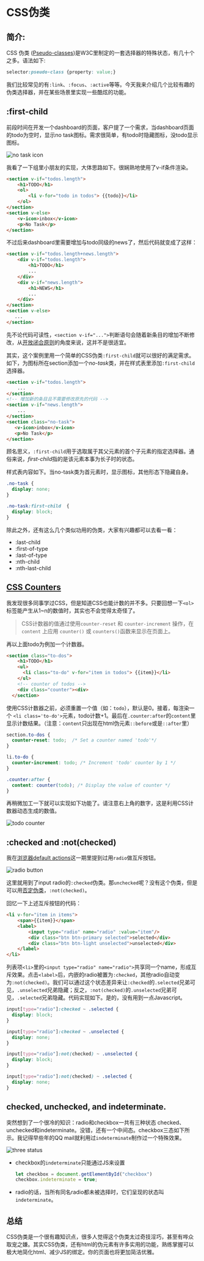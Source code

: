 # CSS伪类

## 简介:

CSS 伪类 ([Pseudo-classes][5])是W3C里制定的一套选择器的特殊状态，有几十个之多。语法如下:
```css
selector:pseudo-class {property: value;}
```
我们比较常见的有`:link`、`:focus`、`:active`等等。今天我来介绍几个比较有趣的伪类选择器，并在某些场景里实现一些酷炫的功能。

## :first-child

前段时间在开发一个dashboard的页面，客户提了一个需求，当dashboard页面的todo为空时，显示no task图标。需求很简单，有todo时隐藏图标，没todo显示图标。

![no task icon][8]

我看了一下组里小朋友的实现，大体思路如下。很娴熟地使用了v-if条件渲染。

```html
<section v-if="todos.length">
    <h1>TODO</h1>
    <ol>
        <li v-for="todo in todos"> {{todo}}</li>
    </ol>
</section>
<section v-else>
    <v-icon>inbox</v-icon>
    <p>No Task</p>
</section>
```
不过后来dashboard里需要增加与todo同级的news了，然后代码就变成了这样：

```html
<section v-if="todos.length+news.length">
    <div v-if="todos.length">
        <h1>TODO</h1>
        ...
    </div>
    <div v-if="news.length">
        <h1>NEWS</h1>
        ...
    </div>   
</section>
<section v-else>
   ...
</section>
```

先不论代码可读性，`<section v-if="...">`判断语句会随着新条目的增加不断修改，从[开放闭合原则][1]的角度来说，这并不是很适宜。

其实，这个案例里用一个简单的CSS伪类`:first-child`就可以很好的满足需求。如下，为图标所在section添加一个*no-task*类，并在样式表里添加`:first-child`选择器。

```html
<section v-if="todos.length">
    ...
</section>
<!-- 增加新的条目且不需要修改原先的代码 -->
<section v-if="news.length">
    ...
</section>
<section class="no-task">
   <v-icon>inbox</v-icon>
   <p>No Task</p>
</section>
```
顾名思义，`:first-child`用于选取属于其父元素的首个子元素的指定选择器。通俗来说，*first-child*指的是该元素本事为长子时的状态。

样式表内容如下。当no-task类为首元素时，显示图标，其他形态下隐藏自身。

```css
.no-task {
  display: none;
}

.no-task:first-child  {
  display: block;
}
```

除此之外，还有这么几个类似功用的伪类，大家有兴趣都可以去看一看：

* :last-child
* :first-of-type
* :last-of-type
* :nth-child
* :nth-last-child

## [CSS Counters][2]

我发现很多同事学过CSS，但是知道CSS也能计数的并不多。只要回想一下`<ol>`标签能产生从1~n的数值时，其实也不会觉得太奇怪了。

> CSS计数器的值通过使用`counter-reset` 和 `counter-increment` 操作，在 `content` 上应用 `counter()` 或 `counters()`函数来显示在页面上。

再以上面todo为例加一个计数器。

```html
<section class="to-dos">
    <h1>TODO</h1>
    <ul>
      <li class="to-do" v-for="item in todos"> {{item}}</li>
    </ul>
    <!-- counter of todos -->
    <div class="counter"><div> 
  </section>
```

使用CSS计数器之前，必须重置一个值（如：`todo`），默认是0。接着，每渲染一个 `<li class='to-do'>`元素，todo计数+1。最后在`.counter:after`的`content`里显示计数结果。（注意：`content`只出现在html伪元素`::before`或是`::after`里）

```css
section.to-dos {
  counter-reset: todo;  /* Set a counter named 'todo'*/
}

li.to-do {
  counter-increment: todo; /* Increment 'todo' counter by 1 */
}

.counter:after {
  content: counter(todo); /* Display the value of counter */
}
```

再稍微加工一下就可以实现如下功能了。请注意右上角的数字，这是利用CSS计数器动态生成的数值。

![todo counter][7]

## :checked and :not(checked)

我在[浏览器default actions][3]这一期里提到过用`radio`做互斥按钮。

![radio button][9]

这里就用到了input radio的`:checked`伪类。那`unchecked`呢？没有这个伪类，但是可以用[否定伪类][4]，`:not(checked)`。

回忆一下上述互斥按钮的代码：

```html
<li v-for="item in items">
    <span>{{item}}</span>
    <label>
        <input type="radio" name="radio" :value="item"/>
        <div class="btn btn-primary selected">selected</div>
        <div class="btn btn-light unselected">unselected</div>
    </label>
</li>
```

列表项`<li>`里的`<input type="radio" name="radio">`共享同一个name，形成互斥效果。点击`<label>`后，内嵌的radio被置为`:checked`，其他radio自动变为`:not(checked)`。我们可以通过这个状态差异来让`:checked`的`.selected`兄弟可见，`.unselected`兄弟隐藏；反之，`:not(checked)`的`.unselected`兄弟可见，`.selected`兄弟隐藏。代码实现如下。是的，没有用到一点Javascript。

```css
input[type="radio"]:checked ~ .selected {
  display: block;
}

input[type="radio"]:checked ~ .unselected {
  display: none;
}

input[type="radio"]:not(checked) ~ .unselected {
  display: block;
}

input[type="radio"]:not(checked) ~ .selected {
  display: none;
}
```


## checked, unchecked, and indeterminate.

突然想到了一个很冷的知识：radio和checkbox一共有三种状态 checked、 unchecked和indeterminate。没错，还有一个中间态。checkbox三态如下所示。我记得早些年的QQ mail就利用过`indeterminate`制作过一个特殊效果。

![three status][6]

* checkbox的`indeterminate`只能通过JS来设置

    ```javascript
    let checkbox = document.getElementById("checkbox")
    checkbox.indeterminate = true;
    ```

* radio的话，当所有同名radio都未被选择时，它们呈现的状态叫`indeterminate`。

## 总结

CSS伪类是一个很有趣知识点，很多人觉得这个伪类太过奇技淫巧，甚至有哗众取宠之嫌。其实CSS伪类，还有html的伪元素有许多实用的功能，熟练掌握可以极大地简化html、减少JS的绑定。你的页面也将更加简洁优雅。

[1]: https://zh.wikipedia.org/wiki/%E5%BC%80%E9%97%AD%E5%8E%9F%E5%88%99
[2]: https://developer.mozilla.org/zh-CN/docs/Web/Guide/CSS/Counters
[3]: https://www.jianshu.com/p/77f1746fe064
[4]: https://developer.mozilla.org/zh-CN/docs/Web/CSS/:not
[5]: https://developer.mozilla.org/en-US/docs/Web/CSS/Pseudo-classes
[6]: https://upload-images.jianshu.io/upload_images/14368237-a3f8ca5a6e6126f2.png?imageMogr2/auto-orient/strip%7CimageView2/2/w/1240
[7]: https://upload-images.jianshu.io/upload_images/14368237-18b557b7757f3969.gif?imageMogr2/auto-orient/strip
[8]: https://upload-images.jianshu.io/upload_images/14368237-89c1336e318a82ee.gif?imageMogr2/auto-orient/strip
[9]: https://upload-images.jianshu.io/upload_images/14368237-c59f7e08c2214b02.gif?imageMogr2/auto-orient/strip


